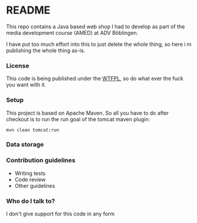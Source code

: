 # README #

This repo contains a Java based web shop I had to develop as part of the media development course (AMED) at ADV Böblingen.

I have put too much effort into this to just delete the whole thing, so here i m publishing the whole thing as-is.

### License ###
This code is being published under the [WTFPL](http://www.wtfpl.net), so do what ever the fuck you want with it.
 
### Setup ###
This project is based on Apache Maven. So all you have to do after checkout is to run the run goal of the tomcat maven plugin:

`mvn clean tomcat:run`

### Data storage ###



### Contribution guidelines ###

* Writing tests
* Code review
* Other guidelines

### Who do I talk to? ###
I don't give support for this code in any form